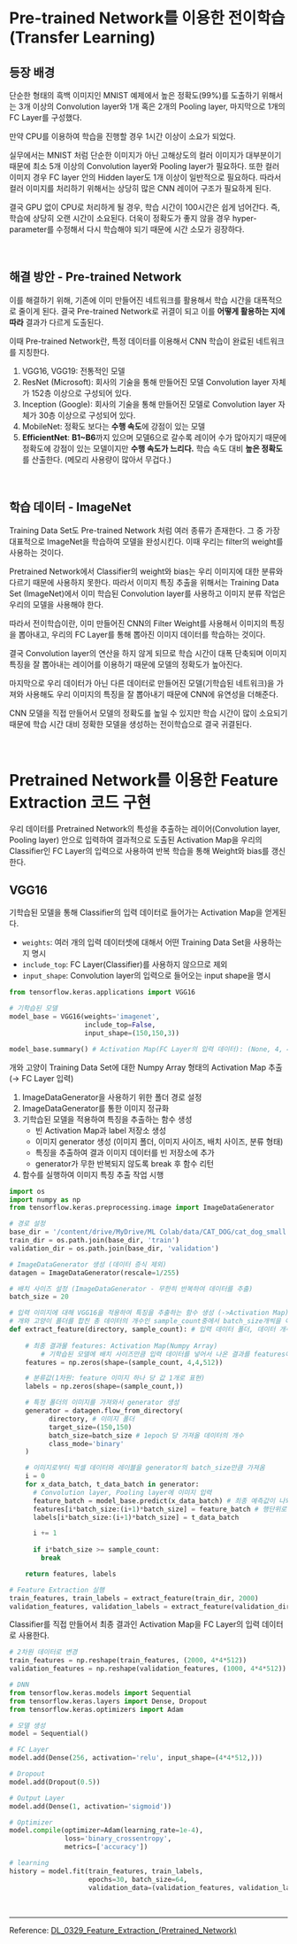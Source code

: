 # Pre-trained Network를 이용한 전이학습(Transfer Learning)

## **등장 배경**

단순한 형태의 흑백 이미지인 MNIST 예제에서 높은 정확도(99%)를 도출하기 위해서는 3개 이상의 Convolution layer와 1개 혹은 2개의 Pooling layer, 마지막으로 1개의 FC Layer를 구성했다.

만약 CPU를 이용하여 학습을 진행할 경우 1시간 이상이 소요가 되었다.

실무에서는 MNIST 처럼 단순한 이미지가 아닌 고해상도의 컬러 이미지가 대부분이기 때문에 최소 5개 이상의 Convolution layer와 Pooling layer가 필요하다. 또한 컬러 이미지 경우 FC layer 안의 Hidden layer도 1개 이상이 일반적으로 필요하다. 따라서 컬러 이미지를 처리하기 위해서는 상당히 많은 CNN 레이어 구조가 필요하게 된다.

결국 GPU 없이 CPU로 처리하게 될 경우, 학습 시간이 100시간은 쉽게 넘어간다. 즉, 학습에 상당히 오랜 시간이 소요된다. 더욱이 정확도가 좋지 않을 경우 hyper-parameter를 수정해서 다시 학습해야 되기 때문에 시간 소모가 굉장하다.

<br>

## **해결 방안 - Pre-trained Network**

이를 해결하기 위해, 기존에 이미 만들어진 네트워크를 활용해서 학습 시간을 대폭적으로 줄이게 된다. 결국 Pre-trained Network로 귀결이 되고 이를 **어떻게 활용하는 지에 따라** 결과가 다르게 도출된다.

이때 Pre-trained Network란, 특정 데이터를 이용해서 CNN 학습이 완료된 네트워크를 지칭한다.

1. VGG16, VGG19: 전통적인 모델
2. ResNet (Microsoft): 회사의 기술을 통해 만들어진 모델 Convolution layer 자체가 152층 이상으로 구성되어 있다.
3. Inception (Google): 회사의 기술을 통해 만들어진 모델로 Convolution layer 자체가 30층 이상으로 구성되어 있다.
4. MobileNet: 정확도 보다는 **수행 속도**에 강점이 있는 모델
5. **EfficientNet**: **B1~B6**까지 있으며 모델6으로 갈수록 레이어 수가 많아지기 때문에 정확도에 강점이 있는 모델이지만 **수행 속도가 느리다.** 학습 속도 대비 **높은 정확도**를 산출한다. (메모리 사용량이 많아서 무겁다.)

<br>

## **학습 데이터 -  ImageNet**

Training Data Set도 Pre-trained Network 처럼 여러 종류가 존재한다. 그 중 가장 대표적으로 ImageNet을 학습하여 모델을 완성시킨다. 이때 우리는 filter의 weight를 사용하는 것이다.

Pretrained Network에서 Classifier의 weight와 bias는 우리 이미지에 대한 분류와 다르기 때문에 사용하지 못한다. 따라서 이미지 특징 추출을 위해서는 Training Data Set (ImageNet)에서 이미 학습된 Convolution layer를 사용하고 이미지 분류 작업은 우리의 모델을 사용해야 한다.

따라서 전이학습이란, 이미 만들어진 CNN의 Filter Weight를 사용해서 이미지의 특징을 뽑아내고, 우리의 FC Layer를 통해 뽑아진 이미지 데이터를 학습하는 것이다.

결국 Convolution layer의 연산을 하지 않게 되므로 학습 시간이 대폭 단축되며 이미지 특징을 잘 뽑아내는 레이어를 이용하기 때문에 모델의 정확도가 높아진다.

마지막으로 우리 데이터가 아닌 다른 데이터로 만들어진 모델(기학습된 네트워크)을 가져와 사용해도 우리 이미지의 특징을 잘 뽑아내기 때문에 CNN에 유연성을 더해준다.

CNN 모델을 직접 만들어서 모델의 정확도를 높일 수 있지만 학습 시간이 많이 소요되기 때문에 학습 시간 대비 정확한 모델을 생성하는 전이학습으로 결국 귀결된다.

<br>

# Pretrained Network를 이용한 Feature Extraction 코드 구현

우리 데이터를 Pretrained Network의 특성을 추출하는 레이어(Convolution layer, Pooling layer) 안으로 입력하여 결과적으로 도출된 Activation Map을 우리의 Classifier인 FC Layer의 입력으로 사용하여 반복 학습을 통해 Weight와 bias를 갱신한다.



## **VGG16**

기학습된 모델을 통해 Classifier의 입력 데이터로 들어가는 Activation Map을 얻게된다.

- `weights`: 여러 개의 입력 데이터셋에 대해서 어떤 Training Data Set을 사용하는 지 명시
- `include_top`: FC Layer(Classifier)를 사용하지 않으므로 제외
- `input_shape`: Convolution layer의 입력으로 들어오는 input shape을 명시

```python
from tensorflow.keras.applications import VGG16

# 기학습된 모델
model_base = VGG16(weights='imagenet',
                   include_top=False,
                   input_shape=(150,150,3))

model_base.summary() # Activation Map(FC Layer의 입력 데이터): (None, 4, 4, 512)
```

개와 고양이 Training Data Set에 대한 Numpy Array 형태의 Activation Map 추출 (→ FC Layer 입력)

1. ImageDataGenerator을 사용하기 위한 폴더 경로 설정
2. ImageDataGenerator를 통한 이미지 정규화
3. 기학습된 모델을 적용하여 특징을 추출하는 함수 생성
   - 빈 Activation Map과 label 저장소 생성
   - 이미지 generator 생성 (이미지 폴더, 이미지 사이즈, 배치 사이즈, 분류 형태)
   - 특징을 추출하여 결과 이미지 데이터를 빈 저장소에 추가
   - generator가 무한 반복되지 않도록 break 후 함수 리턴
4. 함수를 실행하여 이미지 특징 추출 작업 시행

```python
import os
import numpy as np
from tensorflow.keras.preprocessing.image import ImageDataGenerator

# 경로 설정
base_dir = '/content/drive/MyDrive/ML Colab/data/CAT_DOG/cat_dog_small'
train_dir = os.path.join(base_dir, 'train')
validation_dir = os.path.join(base_dir, 'validation')

# ImageDataGenerator 생성 (데이터 증식 제외)
datagen = ImageDataGenerator(rescale=1/255)

# 배치 사이즈 설정 (ImageDataGenerator - 무한히 반복하여 데이터를 추출)
batch_size = 20

# 입력 이미지에 대해 VGG16을 적용하여 특징을 추출하는 함수 생성 (->Activation Map)
# 개와 고양이 폴더를 합친 총 데이터의 개수인 sample_count중에서 batch_size개씩을 이미지를 가져옴
def extract_feature(directory, sample_count): # 입력 데이터 폴더, 데이터 개수
    
    # 최종 결과물 features: Activation Map(Numpy Array)
		# 기학습된 모델에 배치 사이즈만큼 입력 데이터를 넣어서 나온 결과를 features에 추가해줄 것이다.
    features = np.zeros(shape=(sample_count, 4,4,512)) 

    # 분류값(1차원: feature 이미지 하나 당 값 1개로 표현)
    labels = np.zeros(shape=(sample_count,)) 

    # 특정 폴더의 이미지를 가져와서 generator 생성
    generator = datagen.flow_from_directory(
          directory, # 이미지 폴더
          target_size=(150,150)
          batch_size=batch_size # 1epoch 당 가져올 데이터의 개수
          class_mode='binary'
    )

    # 이미지로부터 픽셀 데이터와 레이블을 generator의 batch_size만큼 가져옴
    i = 0
    for x_data_batch, t_data_batch in generator:
      # Convolution layer, Pooling layer에 이미지 입력
      feature_batch = model_base.predict(x_data_batch) # 최종 예측값이 나와야하지만 Classifier를 제외했으므로 Activation Map이 나옴
      features[i*batch_size:(i+1)*batch_size] = feature_batch # 행단위로 추가됨
      labels[i*batch_size:(i+1)*batch_size] = t_data_batch

      i += 1
      
      if i*batch_size >= sample_count:
        break

    return features, labels

# Feature Extraction 실행
train_features, train_labels = extract_feature(train_dir, 2000)
validation_features, validation_labels = extract_feature(validation_dir, 1000)
```

Classifier를 직접 만들어서 최종 결과인 Activation Map을 FC Layer의 입력 데이터로 사용한다.

```python
# 2차원 데이터로 변경
train_features = np.reshape(train_features, (2000, 4*4*512))
validation_features = np.reshape(validation_features, (1000, 4*4*512))

# DNN
from tensorflow.keras.models import Sequential
from tensorflow.keras.layers import Dense, Dropout
from tensorflow.keras.optimizers import Adam

# 모델 생성
model = Sequential()

# FC Layer
model.add(Dense(256, activation='relu', input_shape=(4*4*512,)))

# Dropout
model.add(Dropout(0.5))

# Output Layer
model.add(Dense(1, activation='sigmoid'))

# Optimizer
model.compile(optimizer=Adam(learning_rate=1e-4),
              loss='binary_crossentropy',
              metrics=['accuracy'])

# learning
history = model.fit(train_features, train_labels,
                    epochs=30, batch_size=64, 
                    validation_data=(validation_features, validation_labels))
```

<br>

-----

Reference: [DL_0329_Feature_Extraction_(Pretrained_Network)](https://github.com/sammitako/TIL/blob/master/Deep%20Learning/source-code/DL_0329_Feature_Extraction_(Pretrained_Network).ipynb)